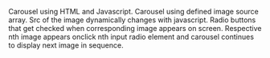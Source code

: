 Carousel using HTML and Javascript.
Carousel using defined image source array.
Src of the image dynamically changes with javascript.
Radio buttons that get checked when corresponding image appears on screen.
Respective nth image appears onclick nth input radio element and carousel continues to display next image in sequence.

